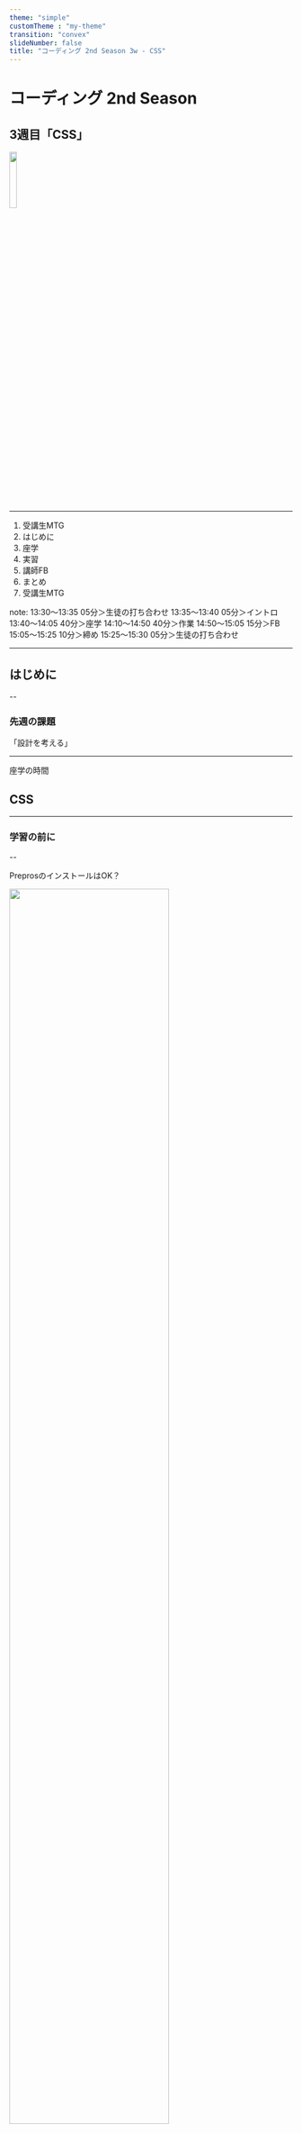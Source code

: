 ```yaml
---
theme: "simple"
customTheme : "my-theme"
transition: "convex"
slideNumber: false
title: "コーディング 2nd Season 3w - CSS"
---
```


# コーディング  2nd Season
## 3週目「CSS」
<img src="./img/logo_bg_none.png" style="width: 16%;">

---

1. 受講生MTG
1. はじめに
1. 座学
1. 実習
1. 講師FB
1. まとめ
1. 受講生MTG

note:
13:30～13:35 05分＞生徒の打ち合わせ
13:35～13:40 05分＞イントロ
13:40～14:05 40分＞座学
14:10～14:50 40分＞作業
14:50～15:05 15分＞FB
15:05～15:25 10分＞締め
15:25～15:30 05分＞生徒の打ち合わせ

---

## はじめに

--

### 先週の課題
「設計を考える」

---

座学の時間
## CSS

---

### 学習の前に

--

PreprosのインストールはOK？
<p><img src="./img/3w/prepros_ss.png" style="width: 75%;"><p/>

--

ファイルの用意もOK？

```txt

[jissyu]（任意のフォルダ）
├ style.css
├ sorce.scss
└ index.html

```

---

### 実務でのお話しを少し

--

- 吉野君にクライアントのサイトに1ページ追加をお願いした
- サイトのデータはGithubで共有したから自分で確認して
- 8年まえにリニューアル後、つぎ足しつぎ足しで秘伝の味

https://www.katodent.net/activity/sia.php


--

#### 画像の処理

--

小泉から渡し忘れてた  
↓  
原稿のWordから抜き出して使用

--

努力はえらい！  
けどNG

--

何を使うか確認しよう

--

そして、こっちが本題

--

サイズをどうするか

--

表示の2倍くらいが目安  

--

あとは圧縮は忘れずに

--

1. 圧縮率の高い形式を使用（WebPなど）  
https://squoosh.app/
1. 画像圧縮を使用  
https://tinypng.com/

--

ロゴなどの単純なデータはSVGを使用するのがベスト

---

### ポートフォリオのCSSを振り返る

---

### SASS（SCSS）について

--

"Dart Sass"と"Lib Sass"

--

SASS記法とSCSS記法がある  
※ファイルの拡張子も.sassと.scssでわける
--

Node.jsやらNPMやらをコマンドラインで
<p><img src="./img/3w/cli_ss.png" style="width: 75%;"><p/>

--

設定ファイルものいろいろだし、書き方の変化も早い

--

つらい人にはつらい

---

### Preprosの使い方

--

基本はフォルダをアプリの画面にドラッグ&ドロップ
<p><img src="./img/3w/prepros.png" style="width: 75%;"><p/>

--

ソースとなるファイルと変換先の確認は忘れずに

---

#### まずはHTMLを

--

```html

<div class="demo01">
    <p>Sass</p>
    <span>Scss</span>
</div>
<div class="demo02">
    <p class="demo02_pra">demo</p>
</div>


```

---

#### Sassって便利、その１
入れ子（ネスト）

--

```scss
.demo01 {
    p {color: red;}
    span {color: blue;}
}
.demo02 {
    &_pra {background: green;}
}
```
↓
```css
.demo01 p {color: red;}
.demo01 span {color: blue;}
.demo02_pra {background: green;}
```

--

参考：SASS記法

```sass

.demo01
    p
        color: red
    span
        color: blue

.demo02
    &_pra
        background: green


```

--

```scss
.demo01 {
    p {color: red;}
    @media only screen and (max-width: 640px) {
        p {color: yellow;}
    }
}

```
↓
```css
.demo01 p {color: red;}
@media only screen and (max-width: 640px) {
    .demo01 p {color: yellow;}
}


```

---

#### Sassって便利、その2
@extend(継承)

--

```scss
.demo01 {
    padding: 1rem;
    background: gray;
}
.demo02 {
    @extend .demo01;
    border: 1px solid black;
}
```
↓
```css
.demo01 {
    padding: 1rem;
    background: gray;
}
.demo02 {
    padding: 1rem;
    background: gray;
    border: 1px solid black;
}
```

---

#### Sassって便利、その3
@mixin

--

```scss
@mixin borderRadius {
    border-radius: 8px;
}

.demo01 {
    @include borderRadius;
}
.demo02 {
    @include borderRadius;
}
```
↓
```css
.demo01 {
    border-radius: 8px;
}
.demo02 {
    border-radius: 8px;
}
```

--

引数も使える

```scss
@mixin borderRadius($radius: 8px) {
    border-radius: $radius;
}

.demo01 {
    @include borderRadius();
}
.demo02 {
    @include borderRadius(16px);
}
```
↓
```css
.demo01 {
    border-radius: 8px;
}
.demo02 {
    border-radius: 16px;
}
```

---

#### Sassって便利、その4
いろんな色

--

```scss
$baseColor: #3FC9CA;

.demo01 {
    background: $baseColor;
}
.demo02 {
    background: lighten($baseColor, 10);
    // background: darken($baseColor, 100);
    // background: saturate($baseColor, 50);
    // background: invert($baseColor);
    // background: mix($baseColor, red, 50);
}

```
↓
```css
.demo01 {
    background: #3FC9CA;
}
.demo02 {
    border-radius: #67d4d5;
}
```

---

#### Sassって便利、その5
別のファイルを読み込んでひとつのファイルに

--

```scss
//Lib Sass
@import 'ファイル名1';
@import 'ファイル名2';

//Dart Sass
@use 'ファイル名1';
@use 'ファイル名2';

```

---

#### Sassって便利、その6
他にもいろいろ便利な機能があるから、調べてみて

--

```scss
@function pxToRem($px, $baseSize: 16) {
    @return $px / $baseSize * 1rem;
}

.demo02 {
    font-size: pxToRem(24);
}


```
↓
```css
.demo02 {
    font-size: 1.5rem;
}
```
--

```scss
$breakpoint: (
    tab: 'screen and (min-width: 600px)',
    pc: 'screen and (min-width: 1000px)'
);
@mixin mq($bp) {
    @media #{map-get($breakpoint, $bp)} {
        @content;
    }
}
.demo02 {
    @include mq(pc) {
        background: white;
    }
}
```

---

## 実習

--

### 先週から変化があったか報告

--

14:10-14:50まで  
※休憩等は自由に

---

## 来週に向けて

--

設計を考えて発表する

--

### 予告

次週はCSSのお話し

SCSSも試したい。  
Preprosをインストールしておいてください。

以下のようなファイルも用意していおいてください。

```txt

[jissyu]（任意のフォルダ）
├ style.css
├ sorce.scss
└ index.html

```

